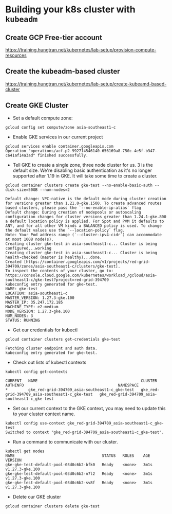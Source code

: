 # Building your k8s cluster with `kubeadm`

## Create GCP Free-tier account

https://training.hungtran.net/kubernetes/lab-setup/provision-compute-resources

## Create the kubeadm-based cluster

https://training.hungtran.net/kubernetes/lab-setup/create-kubeamd-based-cluster


## Create GKE Cluster

- Set a default compute zone:
```
gcloud config set compute/zone asia-southeast1-c
```

- Enable GKE services in our current project
```
gcloud services enable container.googleapis.com
Operation "operations/acf.p2-992714546140-656169a8-750c-4e5f-b347-c641af14a3ad" finished successfully.
```

- Tell GKE to create a single zone, three node cluster for us. 3 is the default size. We're disabling basic authentication as it's no longer supported after 1.19 in GKE. It will take some time to create a cluster.

```
gcloud container clusters create gke-test --no-enable-basic-auth --disk-size=50GB --num-nodes=2

Default change: VPC-native is the default mode during cluster creation for versions greater than 1.21.0-gke.1500. To create advanced routes based clusters, please pass the `--no-enable-ip-alias` flag
Default change: During creation of nodepools or autoscaling configuration changes for cluster versions greater than 1.24.1-gke.800 a default location policy is applied. For Spot and PVM it defaults to ANY, and for all other VM kinds a BALANCED policy is used. To change the default values use the `--location-policy` flag.
Note: Your Pod address range (`--cluster-ipv4-cidr`) can accommodate at most 1008 node(s).
Creating cluster gke-test in asia-southeast1-c... Cluster is being configured...working
Creating cluster gke-test in asia-southeast1-c... Cluster is being health-checked (master is healthy)...done.                                                                                                         
Created [https://container.googleapis.com/v1/projects/red-grid-394709/zones/asia-southeast1-c/clusters/gke-test].
To inspect the contents of your cluster, go to: https://console.cloud.google.com/kubernetes/workload_/gcloud/asia-southeast1-c/gke-test?project=red-grid-394709
kubeconfig entry generated for gke-test.
NAME: gke-test
LOCATION: asia-southeast1-c
MASTER_VERSION: 1.27.3-gke.100
MASTER_IP: 35.247.172.185
MACHINE_TYPE: e2-medium
NODE_VERSION: 1.27.3-gke.100
NUM_NODES: 3
STATUS: RUNNING
```

- Get our credentials for kubectl
```
gcloud container clusters get-credentials gke-test

Fetching cluster endpoint and auth data.
kubeconfig entry generated for gke-test.
```

- Check out lists of kubectl contexts
```
kubectl config get-contexts

CURRENT   NAME                                             CLUSTER                                          AUTHINFO                                         NAMESPACE
*         gke_red-grid-394709_asia-southeast1-c_gke-test   gke_red-grid-394709_asia-southeast1-c_gke-test   gke_red-grid-394709_asia-southeast1-c_gke-test  
```

- Set our current context to the GKE context, you may need to update this to your cluster context name.
```
kubectl config use-context gke_red-grid-394709_asia-southeast1-c_gke-test
Switched to context "gke_red-grid-394709_asia-southeast1-c_gke-test".
```

- Run a command to communicate with our cluster.
```
kubectl get nodes
NAME                                      STATUS   ROLES    AGE    VERSION
gke-gke-test-default-pool-03d0c6b2-bfk0   Ready    <none>   3m1s   v1.27.3-gke.100
gke-gke-test-default-pool-03d0c6b2-n7l2   Ready    <none>   3m1s   v1.27.3-gke.100
gke-gke-test-default-pool-03d0c6b2-sv8f   Ready    <none>   3m1s   v1.27.3-gke.100
```

- Delete our GKE cluster
```
gcloud container clusters delete gke-test
```
